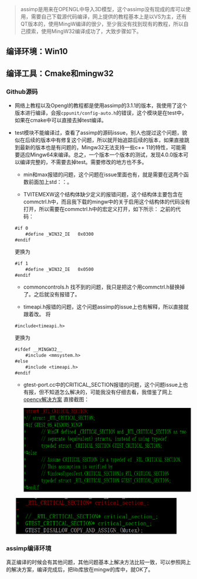 > assimp是用来在OPENGL中导入3D模型，这个assimp没有现成的库可以使用，需要自己下载源代码编译，网上提供的教程基本上是以VS为主，还有QT版本的，使用MingW编译的很少，至少我没有找到现有的教程，所以自己摸索，使用MingW32编译成功了，大致步骤如下。

## 编译环境：Win10
## 编译工具：Cmake和mingw32

### Github源码

- 网络上教程以及Opengl的教程都是使用assimp的3.1.1的版本，我使用了这个版本进行编译，会报`cppunit/config-auto.h`的错误，这个模块是在test中，如果在cmake中可以直接去掉test编译。

- test模块不能编译过，查看了assimp的源码issue，别人也提过这个问题，貌似在后续的版本中有修复这个问题，所以就开始追踪后续的版本，如果直接跳到最新的版本也是有问题的，Mingw32无法支持一些c++ 11的特性，可能需要适应Mingw64来编译。总之，一个版本一个版本的测试，发现4.0.0版本可以编译完整的，不需要去掉test。需要修改的地方也不多。

	- min和max报错的问题，这个问题在issue里面也有，就是需要在这两个函数前面加上std：：。

	- TVITEMEXW这个结构体缺少定义的报错问题，这个结构体主要包含在commctrl.h中，而且我下载的mingw中的关于启用这个结构体的代码没有打开，所以需要在commctrl.h中的宏定义打开，如下所示：
	之前的代码：
	```
	#if 0
		#define _WIN32_IE	0x0300
	#endif

	```

	更换为
	
	```
	#if 1
		#define _WIN32_IE	0x0500
	#endif

	```

    - commoncontrols.h 找不到的问题，我只是把这个用commctrl.h替换掉了。之后就没有报错了。

    - timeapi.h报错的问题，这个问题assimp的issue上也有解释，所以直接就跟着改。
	将
	```
	#include<timeapi.h>
	```
	更换为
	```
	#ifdef __MINGW32__
		#include <mmsystem.h>
	#else
 		#include <timeapi.h>
	#endif
	```

	- gtest-port.cc中的CRITICAL_SECTION报错的问题，这个问题issue上也有报，但不知道怎么解决的，可能我没有仔细去看，我借鉴了网上
	[opencv解决方案](https://stackoverflow.com/questions/41930349/opencv-installation-error-while-mingw32-make-on-windows)
	直接截图：
	
    	<img src="https://github.com/ShireHong/OpenGL/blob/master/assimp/CRITICAL_SECTION1.png" width="639" height="228"  
    	alt="图片加载失败时，显示这段字"/>
	
	<img src="https://github.com/ShireHong/OpenGL/blob/master/assimp/CRITICAL_SECTION2.png" width="441" height="98"  
    	alt="图片加载失败时，显示这段字"/>


 ### assimp编译环境

   真正编译的时候会有其他问题，其他问题基本上解决方法比较一致，可以参照网上的解决方案，编译完成后，把lib库放在mingw的库中，就OK了。
